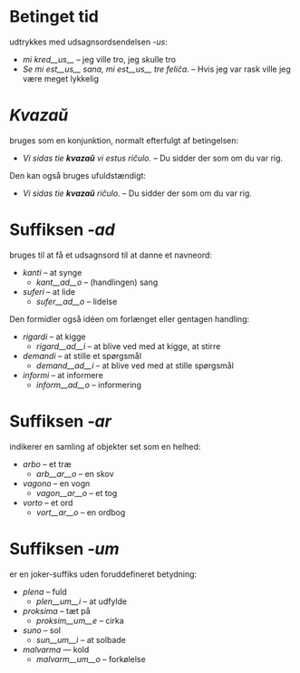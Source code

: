 # Betinget tid

udtrykkes med udsagnsordsendelsen *-us*:

- *mi kred__us__* – jeg ville tro, jeg skulle tro
- *Se mi est__us__ sana, mi est__us__ tre feliĉa.* – Hvis jeg var rask ville jeg være meget lykkelig

# *Kvazaŭ*

bruges som en konjunktion, normalt efterfulgt af betingelsen:

- *Vi sidas tie __kvazaŭ__ vi estus riĉulo.* – Du sidder der som om du var rig.

Den kan også bruges ufuldstændigt:

- *Vi sidas tie __kvazaŭ__ riĉulo.* – Du sidder der som om du var rig.
 
# Suffiksen *-ad*

bruges til at få et udsagnsord til at danne et navneord:

- *kanti* – at synge
  - *kant__ad__o* – (handlingen) sang
- *suferi* – at lide
	- *sufer__ad__o* – lidelse

Den formidler også idéen om forlænget eller gentagen handling:

- *rigardi* – at kigge
  - *rigard__ad__i* – at blive ved med at kigge, at stirre
- *demandi* – at stille et spørgsmål
	- *demand__ad__i* – at blive ved med at stille spørgsmål
- *informi* – at informere
	- *inform__ad__o* – informering


# Suffiksen *-ar*

indikerer en samling af objekter set som en helhed:

- *arbo* – et træ
	- *arb__ar__o* – en skov
- *vagono* – en vogn
	- *vagon__ar__o* – et tog
- *vorto* – et ord
	- *vort__ar__o* – en ordbog
 

# Suffiksen *-um*

er en joker-suffiks uden foruddefineret betydning:

- *plena* – fuld
  -  *plen__um__i* – at udfylde
- *proksima* – tæt på
  -  *proksim__um__e* – cirka
- *suno* – sol
	- *sun__um__i* – at solbade
- *malvarma* — kold
    - *malvarm__um__o* – forkølelse
 
